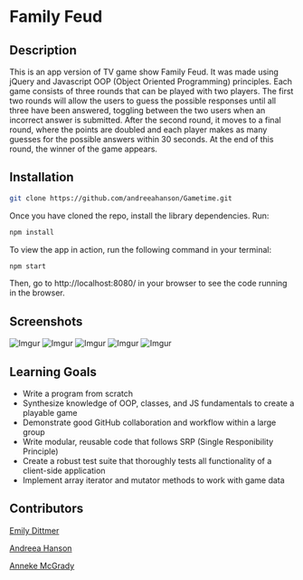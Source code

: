# Family Feud

## Description

This is an app version of TV game show Family Feud. It was made using jQuery and Javascript OOP (Object Oriented Programming) principles. Each game consists of three rounds that can be played with two players. The first two rounds will allow the users to guess the possible responses until all three have been answered, toggling between the two users when an incorrect answer is submitted. After the second round, it moves to a final round, where the points are doubled and each player makes as many guesses for the possible answers within 30 seconds. At the end of this round, the winner of the game appears.

## Installation

```bash
git clone https://github.com/andreeahanson/Gametime.git
```
Once you have cloned the repo, install the library dependencies. Run:

```bash
npm install
```

To view the app in action, run the following command in your terminal:

```bash
npm start
```

Then, go to http://localhost:8080/ in your browser to see the code running in the browser.

## Screenshots
![Imgur](https://i.imgur.com/sDbY4AH.png)
![Imgur](https://i.imgur.com/D34AEn6.png)
![Imgur](https://i.imgur.com/vUejo4q.png)
![Imgur](https://i.imgur.com/zlNaa9R.jpg)
![Imgur](https://i.imgur.com/RBLfpfJ.png)

## Learning Goals

- Write a program from scratch
- Synthesize knowledge of OOP, classes, and JS fundamentals to create a playable game
- Demonstrate good GitHub collaboration and workflow within a large group
- Write modular, reusable code that follows SRP (Single Responibility Principle)
- Create a robust test suite that thoroughly tests all functionality of a client-side application
- Implement array iterator and mutator methods to work with game data

## Contributors

[Emily Dittmer](https://github.com/emilydittmer)

[Andreea Hanson](https://github.com/andreeahanson)

[Anneke McGrady](https://github.com/annekemcgrady)
